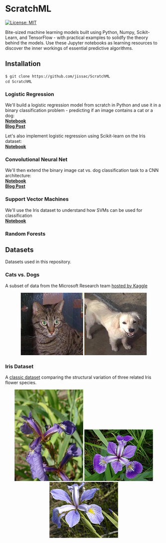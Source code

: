 # ScratchML
[![License: MIT](https://img.shields.io/badge/License-MIT-yellow.svg)](https://opensource.org/licenses/MIT)

Bite-sized machine learning models built using Python, Numpy, Scikit-Learn, and TensorFlow - with practical examples to solidfy the theory behind the models. Use these Jupyter notebooks as learning resources to discover the inner workings of essential predictive algorithms.     

## Installation
`$ git clone https://github.com/jissac/ScratchML`     
`cd ScratchML`   

### Logistic Regression 
We'll build a logistic regression model from scratch in Python and use it in a binary classification problem - predicting if an image contains a cat or a dog:            
[**Notebook**](CatsvsDogs_Logistic_Regression.ipynb)       
[**Blog Post**](https://medium.com/@melodious/understanding-deep-neural-networks-from-first-principles-logistic-regression-bd2f01c9e263)   

Let's also implement logistic regression using Scikit-learn on the Iris dataset:     
[**Notebook**](Iris_Logistic_Regression.ipynb) 

### Convolutional Neural Net  
We'll then extend the binary image cat vs. dog classification task to a CNN architecture:       
[**Notebook**](https://github.com/jissac/ScratchML/blob/master/CatsvsDogs_CNN.ipynb)         
[**Blog Post**](https://medium.com/@melodious/giving-sight-to-the-blind-understanding-convolutional-neural-nets-59dd2bf462ea)

### Support Vector Machines  
We'll use the Iris dataset to understand how SVMs can be used for classification         
[**Notebook**](https://github.com/jissac/ScratchML/blob/master/Iris_SVM.ipynb)     

### Random Forests

## Datasets
Datasets used in this repository.
### Cats vs. Dogs
A subset of data from the Microsoft Research team [hosted by Kaggle](https://www.kaggle.com/c/dogs-vs-cats)  
<p align="center"> <img src="./images/cat.1.jpg">   <img src="./images/dog.10682.jpg">  </p>     

### Iris Dataset
A [classic dataset](https://en.wikipedia.org/wiki/Iris_flower_data_set) comparing the structural variation of three related Iris flower species.
<p align="center"> <img src="./images/setosa.jpg">   <img src="./images/versicolor.jpg">   <img src="./images/virginica.jpg">   </p>   
